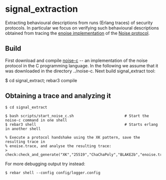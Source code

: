 signal_extraction
=================

Extracting behavioural descriptions from runs (Erlang traces) of security protocols.
In particular we focus on verifying such behavioural descriptions obtained from
tracing the [enoise implementation](https://github.com/aeternity/enoise) of the [Noise protocol](https://noiseprotocol.org/).

Build
-----

First download and compile [noise-c](https://github.com/rweather/noise-c) -- an
implementation of the noise protocol in the C programming language. In the following we
assume that it was downloaded in the directory ../noise-c. Next build signal_extract tool:

   $ cd signal_extract; rebar3 compile


Obtaining a trace and analyzing it
-----------------------------------

    $ cd signal_extract
    
    $ bash scripts/start_noise_c.sh                       # Start the noise-c command in one shell
    $ rebar3 shell                                        # Starts erlang in another shell
    
    % Execute a protocol handshake using the XK pattern, save the resulting trace in
    % enoise.trace, and analyse the resulting trace:
    > check:check_and_generate("XK","25519","ChaChaPoly","BLAKE2b","enoise.trace"). 

For more debugging output try instead:
    
    $ rebar shell --config config/logger.config 
   




